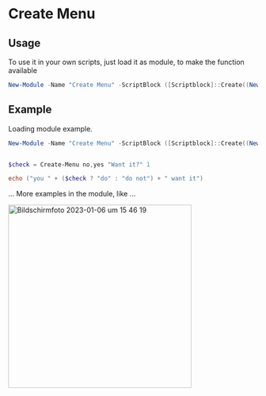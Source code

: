 # Create Menu


## Usage

To use it in your own scripts, just load it as module, to make the function available

```ps1
New-Module -Name "Create Menu" -ScriptBlock ([Scriptblock]::Create((New-Object System.Net.WebClient).DownloadString("https://gist.githubusercontent.com/BananaAcid/b8efca90cc6ca873fa22a7f9b98d918a/raw/Create-Menu.ps1"))) | Out-Null
```

## Example

Loading module example.

```ps1
New-Module -Name "Create Menu" -ScriptBlock ([Scriptblock]::Create((New-Object System.Net.WebClient).DownloadString("https://gist.githubusercontent.com/BananaAcid/b8efca90cc6ca873fa22a7f9b98d918a/raw/Create-Menu.ps1"))) | Out-Null


$check = Create-Menu no,yes "Want it?" 1

echo ("you " + ($check ? "do" : "do not") + " want it")
```

... More examples in the module, like ...

<img width="370" alt="Bildschirm­foto 2023-01-06 um 15 46 19" src="https://user-images.githubusercontent.com/1894723/211035316-ec6ea332-209b-438a-908d-8d86fb9efdae.png">

